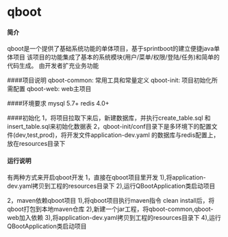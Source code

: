 # qboot
#### 简介
qboot是一个提供了基础系统功能的单体项目，基于sprintboot的建立便捷java单体项目
该项目的功能集成了基本的系统模块(用户/菜单/权限/登陆/任务)和简单的代码生成。
由开发者扩充业务功能

####项目说明
qboot-common: 常用工具和常量定义
qboot-init: 项目初始化所需配置
qboot-web: web主项目

####环境要求
mysql 5.7+ 
redis 4.0+

####初始化
1，将项目拉取下来后，新建数据库，并执行create_table.sql 和 insert_table.sql来初始化数据表
2，qboot-init/conf目录下是多环境下的配置文件(dev,test,prod)，将开发文件application-dev.yaml
的数据库与redis配置上，放在resources目录下

#### 运行说明
有两种方式来开启qboot开发
1，直接在qboot项目里开发
    1),将application-dev.yaml拷贝到工程的resources目录下
    2),运行QBootApplication类启动项目
    
2，maven依赖qboot项目
    1),将qboot项目执行maven指令 clean install后，将qboot打包到本地maven仓库
    2),新建一个jar工程，将qboot-common,qboot-web加入依赖
    3),将application-dev.yaml拷贝到工程的resources目录下
    4),运行QBootApplication类启动项目